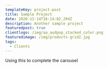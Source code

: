 ```yaml
---
templateKey: project-post
title: Sample Project
date: 2020-12-14T16:14:02.294Z
description: Another sample project
featuredpost: true
clientlogo: /img/aa_audpop_stacked_color.png
featuredimage: /img/products-grid2.jpg
tags:
  - Clients
---
```

Using this to complete the carousel